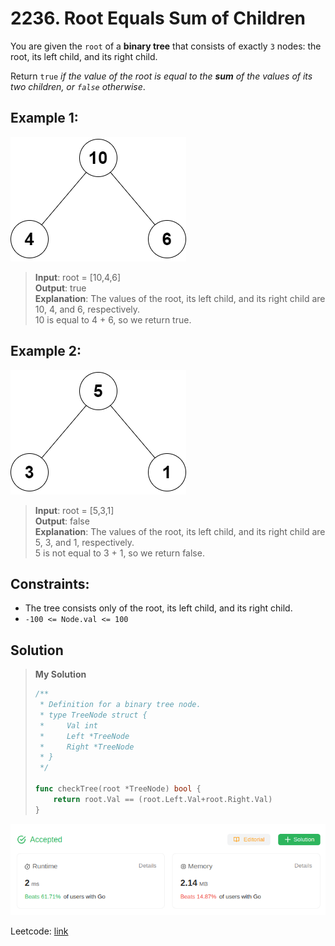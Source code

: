 # 2236. Root Equals Sum of Children

You are given the `root` of a **binary tree** that consists of exactly `3` nodes: the root, its left child, and its right child.

Return `true` *if the value of the root is equal to the **sum** of the values of its two children, or `false` otherwise*.

## Example 1:
![tree](image-34.png)
> **Input**: root = [10,4,6] \
> **Output**: true \
> **Explanation**: The values of the root, its left child, and its right child are 10, 4, and 6, respectively. \
> 10 is equal to 4 + 6, so we return true.

## Example 2:
![tree](image-36.png)
> **Input**: root = [5,3,1] \
> **Output**: false \
> **Explanation**: The values of the root, its left child, and its right child are 5, 3, and 1, respectively. \
> 5 is not equal to 3 + 1, so we return false.

## Constraints:
* The tree consists only of the root, its left child, and its right child.
* `-100 <= Node.val <= 100`

## Solution
> **My Solution**
> ```go
> /**
>  * Definition for a binary tree node.
>  * type TreeNode struct {
>  *     Val int
>  *     Left *TreeNode
>  *     Right *TreeNode
>  * }
>  */
>
> func checkTree(root *TreeNode) bool {
>     return root.Val == (root.Left.Val+root.Right.Val)
> }
> ```

![result](image-35.png)

Leetcode: [link](https://leetcode.com/problems/root-equals-sum-of-children/description/)